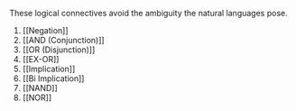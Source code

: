 These logical connectives avoid the ambiguity the natural languages pose.

1. [[Negation]]
2. [[AND (Conjunction)]]
3. [[OR (Disjunction)]]
4. [[EX-OR]]
5. [[Implication]]
6. [[Bi Implication]]
7. [[NAND]]
8. [[NOR]]